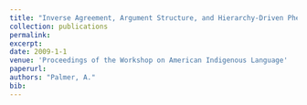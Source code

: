 ```yaml
---
title: "Inverse Agreement, Argument Structure, and Hierarchy-Driven Phenomena in Ojibwe"
collection: publications
permalink: 
excerpt: 
date: 2009-1-1
venue: 'Proceedings of the Workshop on American Indigenous Language'
paperurl: 
authors: "Palmer, A."
bib: 
---
```

